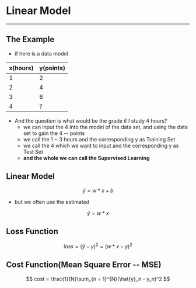 # Linear Model

---  

## The Example

- if here is a data model  

| x(hours) | y(points) |
| -------- |-----------|
| 1 | 2 |
| 2 | 4 | 
| 3 | 6 |
| 4 | ? |

- And the question is what would be  the grade if I study 4 hours?
  - we can input the 4 into the model of the data set, and using the data set to gain the 4 -- points
  - we call the 1 ~ 3 hours and the corresponding y as Training Set
  - we call the 4 which we want to input and the corresponding y as Test Set
  - **and the whole we can call the Supervised Learning**

## Linear Model

$$ \hat{y} = w * x + b $$  

- but we often use the estimated 

$$ \hat{y} = w * x $$

## Loss Function

$$ loss = (\hat{y} - y)^2 = (w * x - y)^2 $$  

## Cost Function(Mean Square Error -- MSE)  

$$ cost = \frac{1}{N}\sum_{n = 1}^{N}(\hat{y}_n - y_n)^2 $$  

